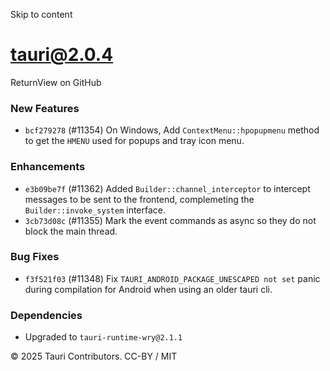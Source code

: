 Skip to content
# tauri@2.0.4
ReturnView on GitHub
### New Features
  * `bcf279278` (#11354) On Windows, Add `ContextMenu::hpopupmenu` method to get the `HMENU` used for popups and tray icon menu.


### Enhancements
  * `e3b09be7f` (#11362) Added `Builder::channel_interceptor` to intercept messages to be sent to the frontend, complemeting the `Builder::invoke_system` interface.
  * `3cb73d08c` (#11355) Mark the event commands as async so they do not block the main thread.


### Bug Fixes
  * `f3f521f03` (#11348) Fix `TAURI_ANDROID_PACKAGE_UNESCAPED not set` panic during compilation for Android when using an older tauri cli.


### Dependencies
  * Upgraded to `tauri-runtime-wry@2.1.1`


© 2025 Tauri Contributors. CC-BY / MIT
